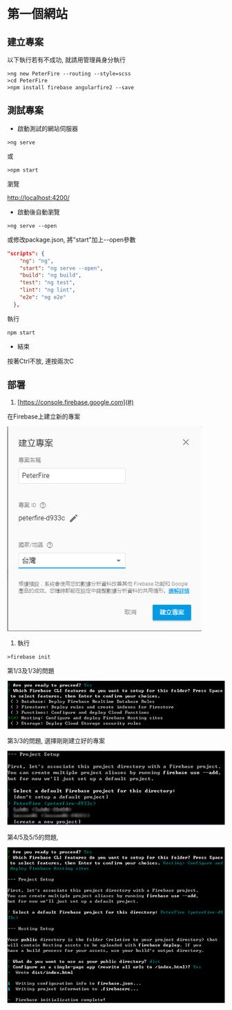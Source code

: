 # 第一個網站

## 建立專案

以下執行若有不成功, 就請用管理員身分執行

```
>ng new PeterFire --routing --style=scss
>cd PeterFire
>npm install firebase angularfire2 --save
```

## 測試專案

* 啟動測試的網站伺服器

```
>ng serve
```

或

```
>npm start
```

瀏覽

[http://localhost:4200/](http://localhost:4200/)

* 啟動後自動瀏覽

```
>ng serve --open
```

或修改package.json, 將"start"加上--open參數

```json
"scripts": {
    "ng": "ng",
    "start": "ng serve --open",
    "build": "ng build",
    "test": "ng test",
    "lint": "ng lint",
    "e2e": "ng e2e"
  },
```

執行

```
npm start
```

* 結束

按著Ctrl不放, 連按兩次C

## 部署

1. [https://console.firebase.google.com](#)

在Firebase上建立新的專案

![](/assets/import.png)

1. 執行

```
>firebase init
```

第1/3及1/3的問題

![](/assets/import1.png)

第3/3的問題,  選擇剛剛建立好的專案

![](/assets/import4.png)

第4/5及5/5的問題, 　

![](/assets/import5.png)

